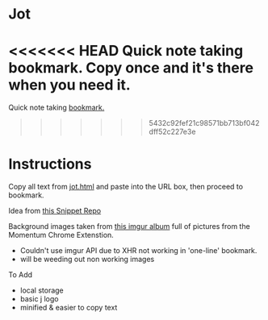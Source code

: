 Jot
===

<<<<<<< HEAD
Quick note taking bookmark. Copy once and it's there when you need it. 
=======
Quick note taking [bookmark.](javascript:alert\('hello'\))
>>>>>>> 5432c92fef21c98571bb713bf042dff52c227e3e

Instructions
=======
Copy all text from [jot.html](https://github.com/mattohagan/jot/blob/master/jot.html) and paste into the URL box, then proceed to bookmark.


Idea from [this Snippet Repo](http://snippetrepo.com/snippets/one-line-browser-notepad)

Background images taken from [this imgur album](http://imgur.com/a/MBJlE) full of pictures from the Momentum Chrome Extenstion.
- Couldn't use imgur API due to XHR not working in 'one-line' bookmark.
- will be weeding out non working images


To Add
- local storage
- basic j logo
- minified & easier to copy text
